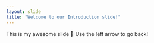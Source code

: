 ```yaml
---
layout: slide
title: "Welcome to our Introduction slide!"
---
```

This is my awesome slide :tada:
Use the left arrow to go back! 

